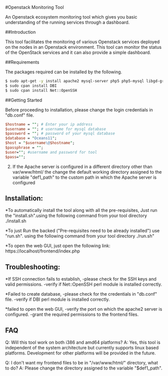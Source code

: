#Openstack Monitoring Tool

An Openstack ecosystem monitoring tool which gives you basic understanding of the running services through a dashboard.


##Introduction

This tool facilitates the monitoring of various Openstack services deployed on the nodes in an
Openstack environment. This tool can monitor the status of the OpenStack services and it can also provide
a simple dashboard.

##Requirements

The packages required can be installed by the following.

```sh
$ sudo apt-get -y install apache2 mysql-server php5 php5-mysql libgd-graph-perl libapache2-mod-php5 cpanminus openssh-server
$ sudo cpan install DBI
$ sudo cpan install Net::OpenSSH
```

##Getting Started

Before proceeding to installation, please change the login credentials in "db.conf" file.

```perl
$hostname = ""; # Enter your ip address 
$username = ""; # username for mysql database
$password = ""; # password of your mysql database
$database = "Oceans11";
$host = "$username\@$hostname";
$passphrase = "";
$user=""; #username and password for tool
$pass="";
```

2. If the Apache server is configured in a different directory other than var/www/html/
the change the default working directory assigned to the variable "def1_path" to the custom 
path in which the Apache server is configured

Installation:
-------------
*To automatically install the tool along with all the pre-requisites, Just run the "install.sh".using the following command from your tool directory
	./install.sh

*To just Run the backed ("Pre-requisites need to be already installed") use "run.sh". using the following command from your tool directory
	./run.sh" 

*To open the web GUI, just open the following link:
	https://localhost/frontend/index.php

Troubleshooting:
----------------
*If SSH connection fails to establish, 
-please check for the SSH keys and valid permissions.
-verify if Net::OpenSSH perl module is installed correctly.

*Failed to create database,
-please check for the credentials in "db.conf" file.
-verify if DBI perl module is installed correctly.

*failed to open the web GUI,
-verify the port on which the apache2 server is configured.
-grant the required permissions to the frontend files.

FAQ
---
Q: Will this tool work on both i386 and amd64 platforms?
A: Yes, this tool is independent of the system architecture but 
currently supports linux based platforms. Development for other
platforms will be provided in the future.

Q: I don't want my frontend files to be in "/var/www/html/" directory, 
what to do?
A: Please change the directory assigned to the variable 
"$def1_path". 

